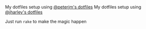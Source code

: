 My dotfiles setup using [@peterjm's dotfiles](https://github.com/peterjm/dotfiles)
My dotfiles setup using [@jharley's dotfiles](https://github.com/jharley/dotfiles)

Just run `rake` to make the magic happen
